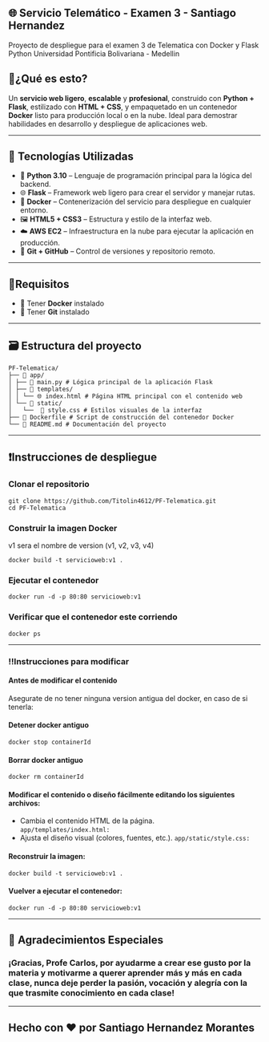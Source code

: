 🌐 Servicio Telemático - Examen 3 - Santiago Hernandez
---
Proyecto de despliegue para el examen 3 de Telematica con Docker y Flask Python 
Universidad Pontificia Bolivariana - Medellin
##  🤔¿Qué es esto?

Un **servicio web ligero**, **escalable** y **profesional**, construido con **Python + Flask**, estilizado con **HTML + CSS**, y empaquetado en un contenedor **Docker** listo para producción local o en la nube. Ideal para demostrar habilidades en desarrollo y despliegue de aplicaciones web.

--- 
## 🧰 Tecnologías Utilizadas

- 🐍 **Python 3.10** – Lenguaje de programación principal para la lógica del backend.
- 🌐 **Flask** – Framework web ligero para crear el servidor y manejar rutas.
- 🐳 **Docker** – Contenerización del servicio para despliegue en cualquier entorno.
- 🖼️ **HTML5 + CSS3** – Estructura y estilo de la interfaz web.
- ☁️ **AWS EC2** – Infraestructura en la nube para ejecutar la aplicación en producción.
- 📁 **Git + GitHub** – Control de versiones y repositorio remoto. 
---
##  📃Requisitos

- 🐳 Tener **Docker** instalado
- 📁 Tener **Git** instalado
---
## 🗃️ Estructura del proyecto

```
PF-Telematica/  
├── 📂 app/  
│ ├── 🐍 main.py # Lógica principal de la aplicación Flask  
│ ├── 📁 templates/  
│ │ └── 🌐 index.html # Página HTML principal con el contenido web  
│ └── 📁 static/  
│   └──  🎨 style.css # Estilos visuales de la interfaz  
├── 🐳 Dockerfile # Script de construcción del contenedor Docker  
└── 📘 README.md # Documentación del proyecto
```
---
##  ❗Instrucciones de despliegue

### Clonar el repositorio
```
git clone https://github.com/Titolin4612/PF-Telematica.git
cd PF-Telematica
```
### Construir la imagen Docker
v1 sera el nombre de version (v1, v2, v3, v4)
```
docker build -t servicioweb:v1 .
```
### Ejecutar el contenedor
	
```
docker run -d -p 80:80 servicioweb:v1
```
### Verificar que el contenedor este corriendo
	
```
docker ps
```
---
### ‼️Instrucciones para modificar
#### Antes de modificar el contenido 
Asegurate de no tener ninguna version antigua del docker, en caso de si tenerla:
#### Detener docker antiguo
```
docker stop containerId
```
#### Borrar docker antiguo
```
docker rm containerId
```
#### Modificar el contenido o diseño fácilmente editando los siguientes archivos:
* Cambia el contenido HTML de la página.	
	```app/templates/index.html:```
* Ajusta el diseño visual (colores, fuentes, etc.).
	```app/static/style.css:```
#### Reconstruir la imagen:	
```
docker build -t servicioweb:v1 .
```
#### Vuelver a ejecutar el contenedor:
```
docker run -d -p 80:80 servicioweb:v1
```
---
## 🙏 Agradecimientos Especiales
### ¡Gracias, Profe Carlos, por ayudarme a crear ese gusto por la materia y motivarme a querer aprender más y más en cada clase, nunca deje perder la pasión, vocación y alegría con la que trasmite conocimiento en cada clase!
--- 
## Hecho con ❤️ por Santiago Hernandez Morantes
